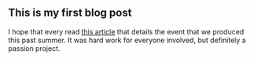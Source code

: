 ## This is my first blog post

I hope that every read <a href="https://stlgives.org/eichenberger-music-scholarship/">this article</a> that details the event that we produced this past summer. It was hard work for everyone involved, but definitely a passion project. 
